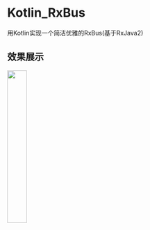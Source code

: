 # Kotlin_RxBus
用Kotlin实现一个简洁优雅的RxBus(基于RxJava2)
## 效果展示
<img src="https://upload-images.jianshu.io/upload_images/8518082-573adc6518197ba6.gif" width="30%" />
